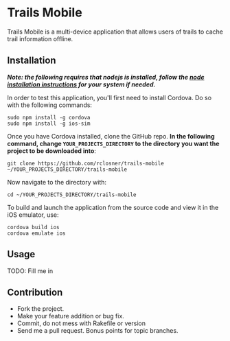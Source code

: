 Trails Mobile
=============

Trails Mobile is a multi-device application that allows users of trails to cache trail information offline.

## Installation

***Note: the following requires that nodejs is installed, follow the [node installation instructions](https://github.com/joyent/node/wiki/Installing-Node.js-via-package-manager) for your system if needed.***

In order to test this application, you'll first need to install Cordova. Do so with the following commands: 

```
sudo npm install -g cordova
sudo npm install -g ios-sim
```

Once you have Cordova installed, clone the GitHub repo. **In the following command, change `YOUR_PROJECTS_DIRECTORY` to the directory you want the project to be downloaded into**:

```
git clone https://github.com/rclosner/trails-mobile ~/YOUR_PROJECTS_DIRECTORY/trails-mobile
```

Now navigate to the directory with:

```
cd ~/YOUR_PROJECTS_DIRECTORY/trails-mobile
```

To build and launch the application from the source code and view it in the iOS emulator, use:

```
cordova build ios
cordova emulate ios
```

## Usage

TODO: Fill me in

## Contribution

  * Fork the project.
  * Make your feature addition or bug fix.
  * Commit, do not mess with Rakefile or version
  * Send me a pull request. Bonus points for topic branches.
